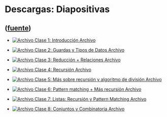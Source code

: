 # Descargas: Diapositivas
([fuente](https://campus.exactas.uba.ar/course/view.php?id=1095&section=3))
---
  - [ ![Archivo](https://campus.exactas.uba.ar/theme/image.php/magazine/core/1462913092/f/pdf) Clase 1: Introducción  Archivo  ](https://campus.exactas.uba.ar/mod/resource/view.php?id=57234)

  - [ ![Archivo](https://campus.exactas.uba.ar/theme/image.php/magazine/core/1462913092/f/pdf) Clase 2: Guardas y Tipos de Datos  Archivo  ](https://campus.exactas.uba.ar/mod/resource/view.php?id=57371)

  - [ ![Archivo](https://campus.exactas.uba.ar/theme/image.php/magazine/core/1462913092/f/pdf) Clase 3: Reducción + Relaciones  Archivo  ](https://campus.exactas.uba.ar/mod/resource/view.php?id=58110)

  - [ ![Archivo](https://campus.exactas.uba.ar/theme/image.php/magazine/core/1462913092/f/pdf) Clase 4: Recursión  Archivo  ](https://campus.exactas.uba.ar/mod/resource/view.php?id=58641)

  - [ ![Archivo](https://campus.exactas.uba.ar/theme/image.php/magazine/core/1462913092/f/pdf) Clase 5: Más sobre recursión y algoritmo de división  Archivo  ](https://campus.exactas.uba.ar/mod/resource/view.php?id=58718)

  - [ ![Archivo](https://campus.exactas.uba.ar/theme/image.php/magazine/core/1462913092/f/pdf) Clase 6: Pattern matching + Más recursión  Archivo  ](https://campus.exactas.uba.ar/mod/resource/view.php?id=58822)

  - [ ![Archivo](https://campus.exactas.uba.ar/theme/image.php/magazine/core/1462913092/f/pdf) Clase 7: Listas: Recursión y Pattern Matching  Archivo  ](https://campus.exactas.uba.ar/mod/resource/view.php?id=58875)

  - [ ![Archivo](https://campus.exactas.uba.ar/theme/image.php/magazine/core/1462913092/f/pdf) Clase 8: Conjuntos y Combinatoria  Archivo  ](https://campus.exactas.uba.ar/mod/resource/view.php?id=58907)

